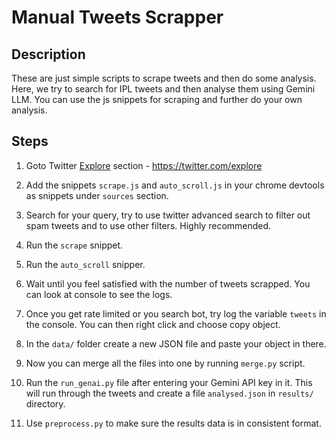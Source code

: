 # Manual Tweets Scrapper

## Description

These are just simple scripts to scrape tweets and then do some analysis. Here, we try to search for IPL tweets and then analyse them using Gemini LLM. You can use the js snippets for scraping and further do your own analysis.

## Steps

1. Goto Twitter [Explore](https://twitter.com/explore) section - https://twitter.com/explore

2. Add the snippets `scrape.js` and `auto_scroll.js` in your chrome devtools as snippets under `sources` section.

3. Search for your query, try to use twitter advanced search to filter out spam tweets and to use other filters. Highly recommended.

4. Run the `scrape` snippet.

5. Run the `auto_scroll` snipper.

6. Wait until you feel satisfied with the number of tweets scrapped. You can look at console to see the logs.

7. Once you get rate limited or you search bot, try log the variable `tweets` in the console. You can then right click and choose copy object.

8. In the `data/` folder create a new JSON file and paste your object in there.

9. Now you can merge all the files into one by running `merge.py` script.

10. Run the `run_genai.py` file after entering your Gemini API key in it. This will run through the tweets and create a file `analysed.json` in `results/` directory.

11. Use `preprocess.py` to make sure the results data is in consistent format.
